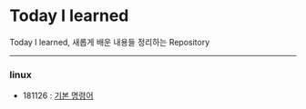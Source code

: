 # Today I learned

Today I learned, 새롭게 배운 내용들 정리하는 Repository

---

### linux

- 181126 : [기본 명령어](https://github.com/younggeun0/TIL/blob/master/linux/%EC%83%9D%ED%99%9C%EC%BD%94%EB%94%A9%20%EA%B0%95%EC%9D%98%20%EC%A0%95%EB%A6%AC/linux%2001%20-%20%EA%B8%B0%EB%B3%B8%20%EB%AA%85%EB%A0%B9%EC%96%B4.md)
